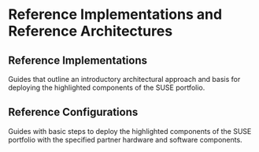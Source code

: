 <h1>Reference Implementations and Reference Architectures</h1>

<h2>Reference Implementations</h2>
Guides that outline an introductory architectural approach and basis for deploying the highlighted components of the SUSE portfolio.

<h2>Reference Configurations</h2>
Guides with basic steps to deploy the highlighted components of the SUSE portfolio with the specified partner hardware and software components.

